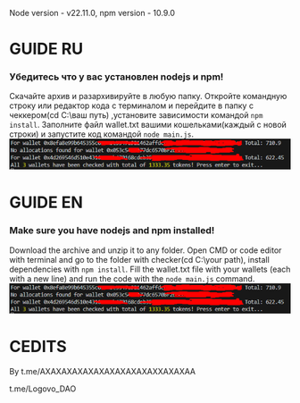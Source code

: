 Node version - v22.11.0, npm version - 10.9.0
# GUIDE RU
### Убедитесь что у вас установлен nodejs и npm!
Скачайте архив и разархивируйте в любую папку. Откройте командную строку или редактор кода с терминалом и перейдите в папку с чеккером(cd C:\ваш путь\) ,установите зависимости командой ```npm install```. Заполните файл wallet.txt вашими кошельками(каждый с новой строки) и запустите код командой ```node main.js```.
![alt text](image.png)
# GUIDE EN
### Make sure you have nodejs and npm installed!
Download the archive and unzip it to any folder. Open CMD or code editor with terminal and go to the folder with checker(cd C:\your path\), install dependencies with ```npm install```. Fill the wallet.txt file with your wallets (each with a new line) and run the code with the ``node main.js`` command.
![alt text](image.png)
# CEDITS
By t.me/AXAXAXAXAXAXAXAXAXAXAXXAXAXAA

t.me/Logovo_DAO